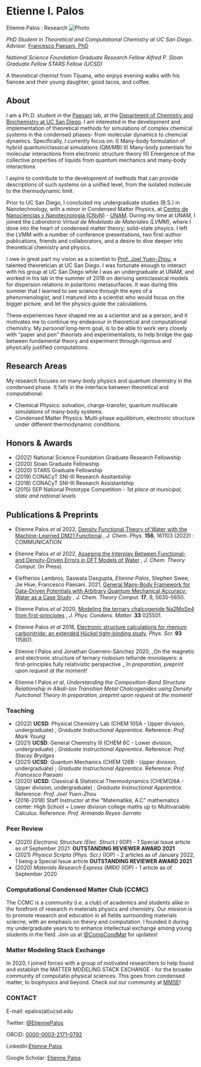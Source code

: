# Etienne I. Palos
Etienne Palos : Research
![Photo](/Research/assets/for_ucsd_id.png)

_PhD Student in Theoretical and Computational Chemistry at UC San Diego_.
Advisor: [Francesco Paesani, PhD](https://scholar.google.com/citations?user=01BwypIAAAAJ&hl=en&oi=ao)

_National Science Foundation Graduate Research Fellow_
_Alfred P. Sloan Graduate Fellow_
_STARS Fellow (UCSD)_

A theoretical chemist from Tijuana, who enjoys evening walks with his fiancee and their young daughter, good tacos, and coffee.

## About  

I am a Ph.D. student in the [Paesani](http://paesanigroup.ucsd.edu/index.html) lab, at the  [Department of Chemistry and Biochemistry at UC San Diego](https://chemistry.ucsd.edu/). I am interested in the development and implementation of theoretical methods for simulations of complex chemical systems in the condensed phases- from molecular dynamics to chemcial dynamics. Specifically, I currently focus on:
I) Many-body formulation of hybrid quantum/classical simulations (QM/MB)
II) Many-body potentials for molecular interactions from electronic structure theory
III) Emergence of the collective properties of liquids from quantum mechanics and many-body interactions

I aspire to contribute to the development of methods that can provide descriptions of such systems on a unified level, from the isolated molecule to the thermodynamic limit.

Prior to UC San Diego, I concluded my undergraduate studies (B.S.) in Nanotechnology, with a minor in Condensed Matter Physics, at [Centro de Nanociencias y Nanotecnología (CNyN)](https://www.cnyn.unam.mx/) - [UNAM](https://www.unam.mx/). During my time at UNAM, I joined the _Laboratorio Virtual de Modelado de Materiales (LVMM)_, where I dove into the heart of condensed matter theory; solid-state phsyics. I left the LVMM with a number of conference presentations, two first-author publications, friends and collaborators, and a desire to dive deeper into theoretical chemistry and physics.

I owe in great part my vision as a scientist to [Prof. Joel Yuen-Zhou](https://scholar.google.com/citations?user=fCQ27T4AAAAJ&hl=en&oi=ao), a talented theoretician at UC San Diego. I was fortunate enough to interact with his group at UC San Diego while I was an undergraduate at UNAM, and worked in his lab in the summer of 2018 on deriving semiclassical models for dispersion relations in polaritonic metasurfaces. It was during this summer that I learned to see science through the eyes of a phenomenologist, and I matured into a scientist who would focus on the bigger picture, and let the physics guide the calculations. 

These experiences have shaped me as a scientist and as a person, and it motivates me to continue my endeavour in theoretical and computational chemistry. My _personal_ long-term goal, is to be able to work very closely with "paper and pen" theorists and experimentalists, to help bridge the gap between fundamental theory and experiment through rigorous and physically justified computations. 


## Research Areas
My research focuses on many-body physics and quantum chemistry in the condensed phase. It falls in the interface between theoretical and computational:
- Chemical Physics: solvation, charge-transfer, quantum multiscale simulations of many-body systems.
- Condensed Matter Physics: Multi-phase equilibirum, electronic structure under different thermodynamic conditions.

## Honors & Awards
- (2022) National Science Foundation Graduate Research Fellowship
- (2020) Sloan Graduate Fellowship
- (2020) STARS Graduate Fellowship
- (2019) CONACyT SNI-III Research Assitantship
- (2018) CONACyT SNI-III Research Assistantship 
- (2015) SEP National Prototype Competition - *1st place at municipal, state and national levels*


## Publications & Preprints 
- Etienne Palos _et al_ 2022, [Density Functional Theory of Water with the Machine-Learned DM21 Functional](https://aip.scitation.org/doi/10.1063/5.0090862) , _J. Chem. Phys._ **156**, 161103 (2022) : COMMUNICATION

- Etienne Palos _et al_ 2022, [Assesing the Interplay Between Functional- and Density-Driven Errors in DFT Models of Water](https://doi.org/10.26434/chemrxiv-2022-rt0m8) , _J. Chem. Theory Comput._ (In Press) 

- Elefherios  Lambros,  Saswata  Dasgupta,  *Etienne Palos*,  Stephen  Swee,  Jie Hiue, Francesco Paesani. 2021, [General Many-Body Framework for Data-Driven Potentials with Arbitrary Quantum Mechanical Accuracy: Water as a Case Study](https://doi.org/10.1021/acs.jctc.1c00541) , _J. Chem. Theory Comput._ **17**, 9, 5635–5650.

- Etienne Palos _et al_ 2020, [Modeling the ternary chalcogenide Na2MoSe4 from first-principles](https://doi.org/10.1088/1361-648X/abaf91) , _J. Phys: Condens. Matter._  **33** 025501.

- Etienne Palos _et al_ 2018, [Electronic structure calculations for rhenium carbonitride: an extended Hückel tight-binding study](https://doi.org/10.1088/1402-4896/aae14c), _Phys. Scr._ **93** 115801.


- Etienne I Palos and Jonathan Guerrero-Sánchez 2020, _On the magnetic and electronic structure of ternary nioboium telluride monolayers: a first-principles fully relativistic perspective _ *In preparation, preprint upon request at the moment!* 


- Etienne I Palos _et al_, _Understanding the Composition-Band Structure Relationship in Alkali-Ion Transition Metal Chalcogenides using Density Functional Theory_ *In preparation, preprint upon request at the moment!* 


### Teaching 
- (2022) **UCSD**: Physical Chemistry Lab (CHEM 105A - Upper division, undergraduate) ; *Graduate Instructional Apprentice*. Reference: *Prof. Mark Young*
- (2021) **UCSD**: General Chemistry III (CHEM 6C - Lower division, undergraduate) ; *Graduate Instructional Apprentice*. Reference: *Prof. Stacey Brydges*
- (2021) **UCSD**: Quantum Mechanics (CHEM 126B - Upper division, undergraduate) ; *Graduate Instructional Apprentice*. Reference: *Prof. Francesco Paesani*
- (2020) **UCSD**: Classical & Statistical Thermodynamics (CHEM126A - Upper division, undergraduate) ; *Graduate Instructional Apprentice*. Reference: *Prof. Joel Yuen-Zhou*
- (2016-2018) Staff Instructor at the "Matematiké, A.C" mathematics center: High School + Lower division college maths up to Multivariable Calculus. Reference: *Prof. Armando Reyes-Serrato*

### Peer Review 
- (2020) *Electronic Structure (Elec. Struct.)* (IOP) - 1 Special Issue article as of September 2021: **OUTSTANDING REVIEWER AWARD 2021**
- (2021) *Physica Scripta (Phys. Scr.)* (IOP) - 2 articles as of January 2022, 1 being a Special Issue article **OUTSTANDING REVIEWER AWARD 2021**
- (2020) *Materials Research Express (MRX)* (IOP) - 1 article as of September 2020

### Computational Condensed Matter Club (CCMC) 
The CCMC is a community (i.e. a club) of academics and students alike in the forefront of research in materials physics and chemistry. Our mission is to promote research and education in all fields surrounding materials sciecne, with an emphasis on theory and computation. I founded it during my undergraduate years to  to enhance intellectual exchange among young students in the field. Join us at [@CompCondMat](https://twitter.com/CompCondMat) for updates!

### Matter Modeling Stack Exchange 
In 2020, I joined forces with a group of motivated researchers to help found and establish the MATTER MODELING STACK EXCHANGE - for the broader community of computatio physical sciences. This goes from condensed matter, to biophysics and beyond. 
Check out our community at [MMSE](https://mattermodeling.stackexchange.com/)!

### CONTACT 
E-mail: epalos(at)ucsd.edu

Twitter: [@EtiennePalos](https://twitter.com/EtiennePalos)

ORCiD: [ 0000-0003-2171-0792 ](https://orcid.org/0000-0003-2171-0792)

LinkedIn:[Etienne Palos](https://www.linkedin.com/in/etienne-palos/)

Google Scholar: [Etienne Palos](https://scholar.google.com/citations?user=hA6qQRIAAAAJ&hl=en&oi=ao)
